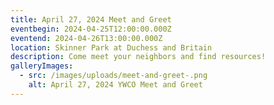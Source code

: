 ```yaml
---
title: April 27, 2024 Meet and Greet
eventbegin: 2024-04-25T12:00:00.000Z
eventend: 2024-04-26T13:00:00.000Z
location: Skinner Park at Duchess and Britain
description: Come meet your neighbors and find resources!
galleryImages:
  - src: /images/uploads/meet-and-greet-.png
    alt: April 27, 2024 YWCO Meet and Greet
---
```

